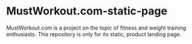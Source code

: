 # MustWorkout.com-static-page

MustWorkout.com is a project on the topic of fitness and weight training enthusiasts. This repository is only for its static, product landing page.
